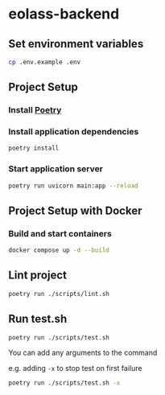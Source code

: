 # eolass-backend

## Set environment variables

```sh
cp .env.example .env
```

## Project Setup

### Install [Poetry](https://python-poetry.org/docs/#installation)

### Install application dependencies

```sh
poetry install
```

### Start application server

```sh
poetry run uvicorn main:app --reload
```

## Project Setup with Docker

### Build and start containers

```sh
docker compose up -d --build
```

## Lint project

```sh
poetry run ./scripts/lint.sh
```

## Run test.sh

```sh
poetry run ./scripts/test.sh
```

You can add any arguments to the command

e.g. adding `-x` to stop test on first failure

```sh
poetry run ./scripts/test.sh -x
```
